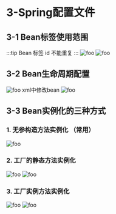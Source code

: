 # 3-Spring配置文件

## 3-1 Bean标签使用范围
:::tip
    Bean 标签 id 不能重复
:::
  <img :src="$withBase('/ssm/spring/6.png')" alt="foo">
  <img :src="$withBase('/ssm/spring/6-1.png')" alt="foo">

## 3-2 Bean生命周期配置
  <img :src="$withBase('/ssm/spring/7.png')" alt="foo">
  xml中修改bean
  <img :src="$withBase('/ssm/spring/7-1.png')" alt="foo">

## 3-3 Bean实例化的三种方式

### 1. 无参构造方法实例化 （常用）
  <img :src="$withBase('/ssm/spring/8-2.png')" alt="foo">

### 2. 工厂的静态方法实例化
  <img :src="$withBase('/ssm/spring/8.png')" alt="foo">
  <img :src="$withBase('/ssm/spring/8-1.png')" alt="foo">

### 3. 工厂实例方法实例化
  <img :src="$withBase('/ssm/spring/8-3.png')" alt="foo">
  <img :src="$withBase('/ssm/spring/8-4.png')" alt="foo">